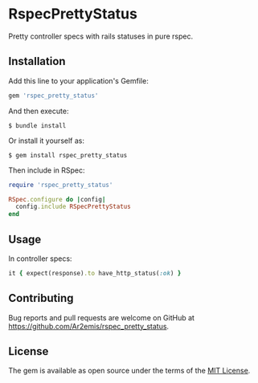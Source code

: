 # RspecPrettyStatus

Pretty controller specs with rails statuses in pure rspec.

## Installation

Add this line to your application's Gemfile:

```ruby
gem 'rspec_pretty_status'
```

And then execute:

    $ bundle install

Or install it yourself as:

    $ gem install rspec_pretty_status


Then include in RSpec:

```ruby
require 'rspec_pretty_status'

RSpec.configure do |config|
  config.include RSpecPrettyStatus
end
```
## Usage

In controller specs:

```ruby
it { expect(response).to have_http_status(:ok) }
```

## Contributing

Bug reports and pull requests are welcome on GitHub at https://github.com/Ar2emis/rspec_pretty_status.


## License

The gem is available as open source under the terms of the [MIT License](https://opensource.org/licenses/MIT).
